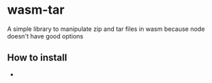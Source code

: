 # wasm-tar
A simple library to manipulate zip and tar files in wasm because node doesn't have good options

## How to install
- 